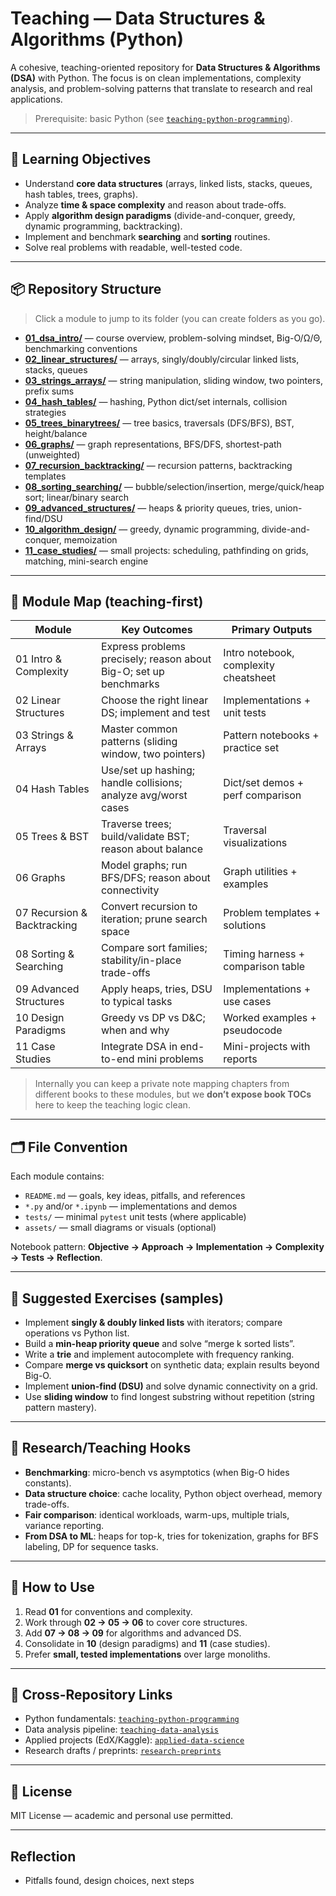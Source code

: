# Teaching — Data Structures & Algorithms (Python)

A cohesive, teaching-oriented repository for **Data Structures & Algorithms (DSA)** with Python.
The focus is on clean implementations, complexity analysis, and problem-solving patterns that translate to research and real applications.

> Prerequisite: basic Python (see [`teaching-python-programming`](https://github.com/JiashuoZh/teaching-python-programming)).

---

## 🎯 Learning Objectives
- Understand **core data structures** (arrays, linked lists, stacks, queues, hash tables, trees, graphs).
- Analyze **time & space complexity** and reason about trade-offs.
- Apply **algorithm design paradigms** (divide-and-conquer, greedy, dynamic programming, backtracking).
- Implement and benchmark **searching** and **sorting** routines.
- Solve real problems with readable, well-tested code.

---

## 📦 Repository Structure

> Click a module to jump to its folder (you can create folders as you go).

- **[01_dsa_intro/](./01_dsa_intro/)** — course overview, problem-solving mindset, Big-O/Ω/Θ, benchmarking conventions  
- **[02_linear_structures/](./02_linear_structures/)** — arrays, singly/doubly/circular linked lists, stacks, queues  
- **[03_strings_arrays/](./03_strings_arrays/)** — string manipulation, sliding window, two pointers, prefix sums  
- **[04_hash_tables/](./04_hash_tables/)** — hashing, Python dict/set internals, collision strategies  
- **[05_trees_binarytrees/](./05_trees_binarytrees/)** — tree basics, traversals (DFS/BFS), BST, height/balance  
- **[06_graphs/](./06_graphs/)** — graph representations, BFS/DFS, shortest-path (unweighted)  
- **[07_recursion_backtracking/](./07_recursion_backtracking/)** — recursion patterns, backtracking templates  
- **[08_sorting_searching/](./08_sorting_searching/)** — bubble/selection/insertion, merge/quick/heap sort; linear/binary search  
- **[09_advanced_structures/](./09_advanced_structures/)** — heaps & priority queues, tries, union-find/DSU  
- **[10_algorithm_design/](./10_algorithm_design/)** — greedy, dynamic programming, divide-and-conquer, memoization  
- **[11_case_studies/](./11_case_studies/)** — small projects: scheduling, pathfinding on grids, matching, mini-search engine

---

## 🧭 Module Map (teaching-first)

| Module | Key Outcomes | Primary Outputs |
|---|---|---|
| 01 Intro & Complexity | Express problems precisely; reason about Big-O; set up benchmarks | Intro notebook, complexity cheatsheet |
| 02 Linear Structures | Choose the right linear DS; implement and test | Implementations + unit tests |
| 03 Strings & Arrays | Master common patterns (sliding window, two pointers) | Pattern notebooks + practice set |
| 04 Hash Tables | Use/set up hashing; handle collisions; analyze avg/worst cases | Dict/set demos + perf comparison |
| 05 Trees & BST | Traverse trees; build/validate BST; reason about balance | Traversal visualizations |
| 06 Graphs | Model graphs; run BFS/DFS; reason about connectivity | Graph utilities + examples |
| 07 Recursion & Backtracking | Convert recursion to iteration; prune search space | Problem templates + solutions |
| 08 Sorting & Searching | Compare sort families; stability/in-place trade-offs | Timing harness + comparison table |
| 09 Advanced Structures | Apply heaps, tries, DSU to typical tasks | Implementations + use cases |
| 10 Design Paradigms | Greedy vs DP vs D&C; when and why | Worked examples + pseudocode |
| 11 Case Studies | Integrate DSA in end-to-end mini problems | Mini-projects with reports |

> Internally you can keep a private note mapping chapters from different books to these modules, but we **don’t expose book TOCs** here to keep the teaching logic clean.

---

## 🗂️ File Convention

Each module contains:
- `README.md` — goals, key ideas, pitfalls, and references  
- `*.py` and/or `*.ipynb` — implementations and demos  
- `tests/` — minimal `pytest` unit tests (where applicable)  
- `assets/` — small diagrams or visuals (optional)

Notebook pattern: **Objective → Approach → Implementation → Complexity → Tests → Reflection**.

---

## 🧪 Suggested Exercises (samples)

- Implement **singly & doubly linked lists** with iterators; compare operations vs Python list.  
- Build a **min-heap priority queue** and solve “merge k sorted lists”.  
- Write a **trie** and implement autocomplete with frequency ranking.  
- Compare **merge vs quicksort** on synthetic data; explain results beyond Big-O.  
- Implement **union-find (DSU)** and solve dynamic connectivity on a grid.  
- Use **sliding window** to find longest substring without repetition (string pattern mastery).  

---

## 🔬 Research/Teaching Hooks

- **Benchmarking**: micro-bench vs asymptotics (when Big-O hides constants).  
- **Data structure choice**: cache locality, Python object overhead, memory trade-offs.  
- **Fair comparison**: identical workloads, warm-ups, multiple trials, variance reporting.  
- **From DSA to ML**: heaps for top-k, tries for tokenization, graphs for BFS labeling, DP for sequence tasks.

---

## 🚀 How to Use

1. Read **01** for conventions and complexity.  
2. Work through **02 → 05 → 06** to cover core structures.  
3. Add **07 → 08 → 09** for algorithms and advanced DS.  
4. Consolidate in **10** (design paradigms) and **11** (case studies).  
5. Prefer **small, tested implementations** over large monoliths.

---

## 🔗 Cross-Repository Links

- Python fundamentals: [`teaching-python-programming`](https://github.com/JiashuoZh/teaching-python-programming)  
- Data analysis pipeline: [`teaching-data-analysis`](https://github.com/JiashuoZh/teaching-data-analysis)  
- Applied projects (EdX/Kaggle): [`applied-data-science`](https://github.com/JiashuoZh/applied-data-science)  
- Research drafts / preprints: [`research-preprints`](https://github.com/JiashuoZh/research-preprints)

---

## 📜 License

MIT License — academic and personal use permitted.

---


## Reflection
- Pitfalls found, design choices, next steps
